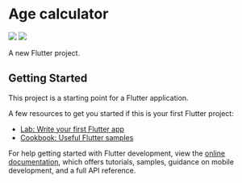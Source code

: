 # Age calculator

<img src="https://i.ibb.co/4SZyWw5/age-flutter1.png"/>
<img src='https://i.ibb.co/z8C4nFr/age-flutter2.png'/>

A new Flutter project.

## Getting Started

This project is a starting point for a Flutter application.

A few resources to get you started if this is your first Flutter project:

- [Lab: Write your first Flutter app](https://docs.flutter.dev/get-started/codelab)
- [Cookbook: Useful Flutter samples](https://docs.flutter.dev/cookbook)

For help getting started with Flutter development, view the
[online documentation](https://docs.flutter.dev/), which offers tutorials,
samples, guidance on mobile development, and a full API reference.
